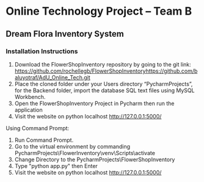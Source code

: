#   Online Technology Project – Team B
##  Dream Flora Inventory System
### Installation Instructions
1.	Download the FlowerShopInventory repository by going to the git link: 
https://github.com/rochellegb/FlowerShopInventoryhttps://github.com/baluyotraf/AdU_Online_Tech.git
2.	Place the cloned folder under your Users directory “PycharmProjects”, for the Backend folder, import the database SQL text files using MySQL Workbench.
3.	Open the FlowerShopInventory Project in Pycharm then run the application 
4.  Visit the website on python localhost http://127.0.0.1:5000/

Using Command Prompt:
1.  Run Command Prompt.
2.  Go to the virtual environment by commanding PycharmProjects\FlowerInventory\venv\Scripts\activate
2.  Change Directory to the PycharmProjects\FlowerShopInventory
3.  Type "python app.py" then Enter
4.  Visit the website on python localhost http://127.0.0.1:5000/
